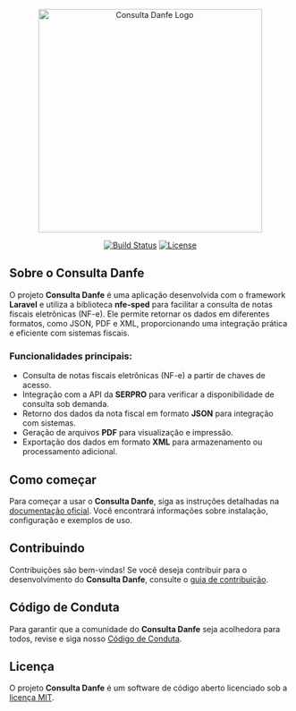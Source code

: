 <p align="center"><a href="#" target="_blank"><img src="https://via.placeholder.com/400x150.png?text=Consulta+Danfe" width="400" alt="Consulta Danfe Logo"></a></p>

<p align="center">
<a href="#"><img src="https://img.shields.io/badge/build-passing-brightgreen" alt="Build Status"></a>
<a href="#"><img src="https://img.shields.io/badge/license-MIT-blue" alt="License"></a>
</p>

## Sobre o Consulta Danfe

O projeto **Consulta Danfe** é uma aplicação desenvolvida com o framework **Laravel** e utiliza a biblioteca **nfe-sped** para facilitar a consulta de notas fiscais eletrônicas (NF-e). Ele permite retornar os dados em diferentes formatos, como JSON, PDF e XML, proporcionando uma integração prática e eficiente com sistemas fiscais.

### Funcionalidades principais:

- Consulta de notas fiscais eletrônicas (NF-e) a partir de chaves de acesso.
- Integração com a API da **SERPRO** para verificar a disponibilidade de consulta sob demanda.
- Retorno dos dados da nota fiscal em formato **JSON** para integração com sistemas.
- Geração de arquivos **PDF** para visualização e impressão.
- Exportação dos dados em formato **XML** para armazenamento ou processamento adicional.

## Como começar

Para começar a usar o **Consulta Danfe**, siga as instruções detalhadas na [documentação oficial](#). Você encontrará informações sobre instalação, configuração e exemplos de uso.

## Contribuindo

Contribuições são bem-vindas! Se você deseja contribuir para o desenvolvimento do **Consulta Danfe**, consulte o [guia de contribuição](#).

## Código de Conduta

Para garantir que a comunidade do **Consulta Danfe** seja acolhedora para todos, revise e siga nosso [Código de Conduta](#).

## Licença

O projeto **Consulta Danfe** é um software de código aberto licenciado sob a [licença MIT](https://opensource.org/licenses/MIT).

